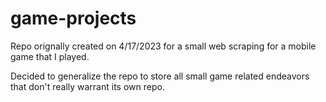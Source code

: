 # game-projects

Repo orignally created on 4/17/2023 for a small web scraping for a mobile game that I played.

Decided to generalize the repo to store all small game related endeavors that don't really warrant its own repo.
